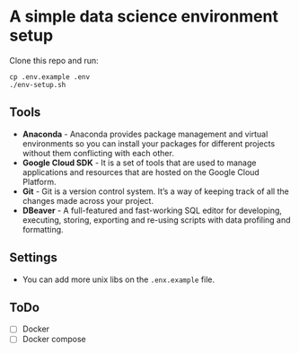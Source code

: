 # A simple data science environment setup

Clone this repo and run:
```
cp .env.example .env
./env-setup.sh
```

## Tools

- **Anaconda** - Anaconda provides package management and virtual environments so you can install your packages for different projects without them conflicting with each other.
- **Google Cloud SDK** - It is a set of tools that are used to manage applications and resources that are hosted on the Google Cloud Platform.
- **Git** - Git is a version control system. It’s a way of keeping track of all the changes made across your project.
- **DBeaver** - A full-featured and fast-working SQL editor for developing, executing, storing, exporting and re-using scripts with data profiling and formatting.

## Settings 

- You can add more unix libs on the `.enx.example` file.

## ToDo
- [ ] Docker
- [ ] Docker compose
